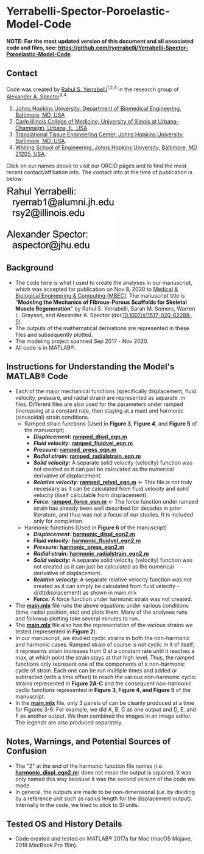 # Yerrabelli-Spector-Poroelastic-Model-Code
 
**NOTE: For the most updated version of this document and all associated code and files, see: https://github.com/ryerrabelli/Yerrabelli-Spector-Poroelastic-Model-Code**

## Contact  
Code was created by [Rahul S. Yerrabelli](https://orcid.org/0000-0002-7670-9601)<sup>1,2,4</sup> in the research group of [Alexander A. Spector](https://orcid.org/0000-0003-0701-8185)<sup>3,4</sup>.  
 1. [Johns Hopkins University, Department of Biomedical Engineering, Baltimore, MD, USA](https://www.bme.jhu.edu/)  
 1. [Carle Illinois College of Medicine, University of Illinois at Urbana-Champaign, Urbana, IL, USA](https://medicine.illinois.edu/).  
 1. [Translational Tissue Engineering Center, Johns Hopkins University, Baltimore, MD, USA](https://ttec.johnshopkins.edu/).  
 1. [Whiting School of Engineering, Johns Hopkins University, Baltimore, MD 21205, USA](https://engineering.jhu.edu/).  
 
Click on our names above to visit our ORCID pages and to find the most recent contact/affiliation info. The contact info at the time of publication is below:

![Email addresses as an image to prevent spam](email-address-image.png "Email Addresses as Image")



## Background  
* The code here is what I used to create the analyses in our manuscript, which was accepted for publication on Nov 8, 2020 to [Medical & Biological Engineering & Computing (MBEC)](https://www.springer.com/journal/11517). The manuscript title is "**Modeling the Mechanics of Fibrous-Porous Scaffolds for Skeletal Muscle Regeneration**" by Rahul S. Yerrabelli, Sarah M. Somers, Warren L. Grayson, and Alexander A. Spector (doi:[10.1007/s11517-020-02288-5](https://dx.doi.org/10.1007/s11517-020-02288-5)).
* The outputs of the mathematical derivations are represented in these files and subsequently plotted.
* The modeling project spanned Sep 2017 - Nov 2020.  
* All code is in MATLAB®.




## Instructions for Understanding the Model's MATLAB® Code  
* Each of the major mechanical functions (specifically displacement, fluid velocity, pressure, and radial strain) are represented as separate .m files. Different files are also used for the parameters under ramped (increasing at a constant rate, then staying at a max) and harmonic (sinusoidal) strain conditions.
  * Ramped strain functions (Used in **Figure 3**, **Figure 4**, and **Figure 5** of the manuscript)
    * ___Displacement:___ **[ramped_displ_eqn.m](ramped_displ_eqn.m)**
    * ___Fluid velocity:___ **[ramped_fluidvel_eqn.m](ramped_fluidvel_eqn.m)**
    * ___Pressure:___ **[ramped_press_eqn.m](ramped_press_eqn.m)**
    * ___Radial strain:___ **[ramped_radialstrain_eqn.m](ramped_radialstrain_eqn.m)**
    * ___Solid velocity:___ A separate solid velocity (velocity) function was not created as it can just be calculated as the numerical derivative of displacement.
    * ___Relative velocity:___ **[ramped_relvel_eqn.m](ramped_relvel_eqn.m)** <- This file is not truly necessary as it can be calculated from fluid velocity and solid velocity (itself calculable from displacement).
    * ___Force:___ **[ramped_force_eqn.m](ramped_force_eqn.m)** <- The force function under ramped strain has already been well described for decades in prior literature, and thus was not a focus of our studies. It is included only for completion.
  * Harmonic functions (Used in **Figure 6** of the manuscript)
    * ___Displacement:___ **[harmonic_displ_eqn2.m](harmonic_displ_eqn2.m)**
    * ___Fluid velocity:___ **[harmonic_fluidvel_eqn2.m](harmonic_fluidvel_eqn2.m)**
    * ___Pressure:___ **[harmonic_press_eqn2.m](harmonic_press_eqn2.m)**
    * ___Radial strain:___ **[harmonic_radialstrain_eqn2.m](harmonic_radialstrain_eqn2.m)**
    * ___Solid velocity:___ A separate solid velocity (velocity) function was not created as it can just be calculated as the numerical derivative of displacement.
    * ___Relative velocity:___ A separate relative velocity function was not created as it can simply be calculated from fluid velocity - d/dt(displacement) as shown in main.mlx
    * ___Force:___ A force function under harmonic strain was not created.
* The **[main.mlx](main.mlx)** file runs the above equations under various conditions (time, radial position, etc) and plots them. Many of the analyses runs and followup plotting take several minutes to run.
* The **[main.mlx](main.mlx)** file also has the representation of the various strains we tested (represented in **Figure 2**).
* In our manuscript, we studied cyclic strains in both the non-harmonic and harmonic cases. Ramped strain of course is not cyclic in it of itself; it represents strain increases from 0 at a constant rate until it reaches a  max, at which point the strain stays at that high level. Thus, the ramped functions only represent one of the components of a non-harmonic cycle of strain. Each one can be run multiple times and added or subtracted (with a time offset) to reach the various non-harmonic cyclic strains represented in **Figure 2A-C** and the consequent non-harmonic cyclic functions represented in **Figure 3, Figure 4, and Figure 5** of the manuscript.
* In the **[main.mlx](main.mlx)** file, only 3 panels of can be cleanly produced at a time for Figures 3-6. For example, we did A, B, C as one output and D, E, and F as another output. We then combined the images in an image editor. The legends are also produced separately.


## Notes, Warnings, and Potential Sources of Confusion  
* The "2" at the end of the harmonic function file names (i.e. **[harmonic_displ_eqn2.m](harmonic_displ_eqn2.m)**) does not mean the output is squared. It was only named this way because it was the second version of the code we made. 
* In general, the outputs are made to be non-dimensional (i.e. by dividing by a reference unit such as radius length for the displacement output). Internally in the code, we tried to stick to SI units.  


## Tested OS and History Details  
* Code created and tested on MATLAB® 2017a for Mac (macOS Mojave, 2018 MacBook Pro 15in).


